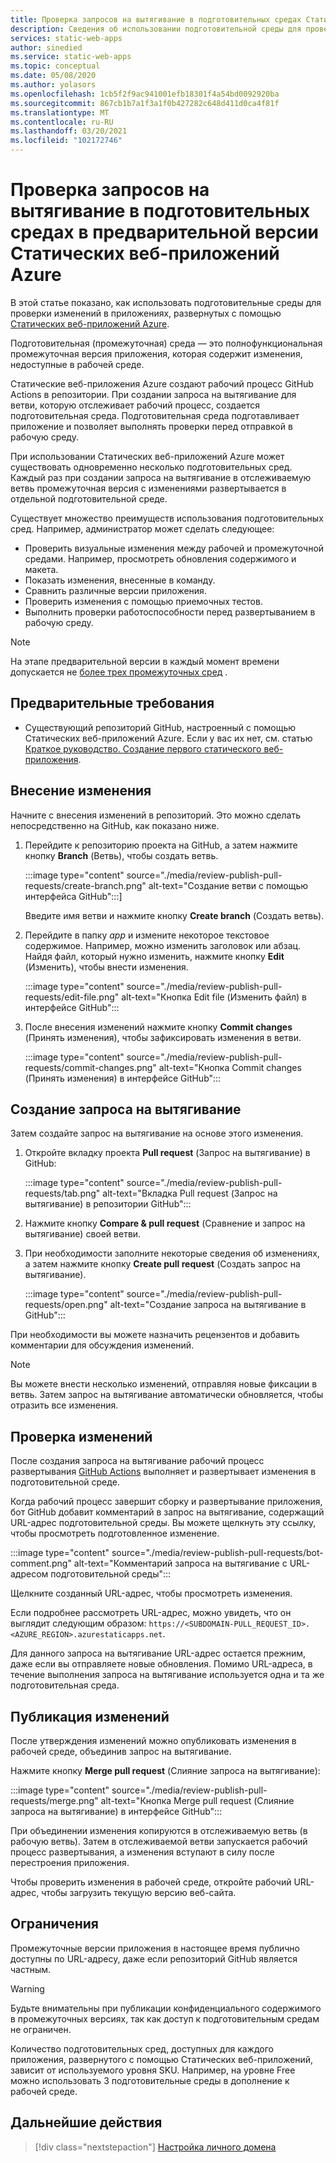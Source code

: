 ```yaml
---
title: Проверка запросов на вытягивание в подготовительных средах Статических веб-приложений Azure
description: Сведения об использовании подготовительной среды для проверки изменений запросов на вытягивание в Статических веб-приложениях Azure.
services: static-web-apps
author: sinedied
ms.service: static-web-apps
ms.topic: conceptual
ms.date: 05/08/2020
ms.author: yolasors
ms.openlocfilehash: 1cb5f2f9ac941001efb18301f4a54bd0092920ba
ms.sourcegitcommit: 867cb1b7a1f3a1f0b427282c648d411d0ca4f81f
ms.translationtype: MT
ms.contentlocale: ru-RU
ms.lasthandoff: 03/20/2021
ms.locfileid: "102172746"
---
```

# <a name="review-pull-requests-in-pre-production-environments-in-azure-static-web-apps-preview"></a>Проверка запросов на вытягивание в подготовительных средах в предварительной версии Статических веб-приложений Azure

В этой статье показано, как использовать подготовительные среды для проверки изменений в приложениях, развернутых с помощью [Статических веб-приложений Azure](overview.md).

Подготовительная (промежуточная) среда — это полнофункциональная промежуточная версия приложения, которая содержит изменения, недоступные в рабочей среде.

Статические веб-приложения Azure создают рабочий процесс GitHub Actions в репозитории. При создании запроса на вытягивание для ветви, которую отслеживает рабочий процесс, создается подготовительная среда. Подготовительная среда подготавливает приложение и позволяет выполнять проверки перед отправкой в рабочую среду.

При использовании Статических веб-приложений Azure может существовать одновременно несколько подготовительных сред. Каждый раз при создании запроса на вытягивание в отслеживаемую ветвь промежуточная версия с изменениями развертывается в отдельной подготовительной среде.

Существует множество преимуществ использования подготовительных сред. Например, администратор может сделать следующее:

- Проверить визуальные изменения между рабочей и промежуточной средами. Например, просмотреть обновления содержимого и макета.
- Показать изменения, внесенные в команду.
- Сравнить различные версии приложения.
- Проверить изменения с помощью приемочных тестов.
- Выполнить проверки работоспособности перед развертыванием в рабочую среду.

> [!NOTE]
> На этапе предварительной версии в каждый момент времени допускается не [более трех промежуточных сред](quotas.md) .

## <a name="prerequisites"></a>Предварительные требования

- Существующий репозиторий GitHub, настроенный с помощью Статических веб-приложений Azure. Если у вас их нет, см. статью [Краткое руководство. Создание первого статического веб-приложения](getting-started.md).

## <a name="make-a-change"></a>Внесение изменения

Начните с внесения изменений в репозиторий. Это можно сделать непосредственно на GitHub, как показано ниже.

1. Перейдите к репозиторию проекта на GitHub, а затем нажмите кнопку **Branch** (Ветвь), чтобы создать ветвь.

    :::image type="content" source="./media/review-publish-pull-requests/create-branch.png" alt-text="Создание ветви с помощью интерфейса GitHub":::]

    Введите имя ветви и нажмите кнопку **Create branch** (Создать ветвь).

1. Перейдите в папку _app_ и измените некоторое текстовое содержимое. Например, можно изменить заголовок или абзац. Найдя файл, который нужно изменить, нажмите кнопку **Edit** (Изменить), чтобы внести изменения.

    :::image type="content" source="./media/review-publish-pull-requests/edit-file.png" alt-text="Кнопка Edit file (Изменить файл) в интерфейсе GitHub":::

1. После внесения изменений нажмите кнопку **Commit changes** (Принять изменения), чтобы зафиксировать изменения в ветви.

    :::image type="content" source="./media/review-publish-pull-requests/commit-changes.png" alt-text="Кнопка Commit changes (Принять изменения) в интерфейсе GitHub":::

## <a name="create-a-pull-request"></a>Создание запроса на вытягивание

Затем создайте запрос на вытягивание на основе этого изменения.

1. Откройте вкладку проекта **Pull request** (Запрос на вытягивание) в GitHub:

    :::image type="content" source="./media/review-publish-pull-requests/tab.png" alt-text="Вкладка Pull request (Запрос на вытягивание) в репозитории GitHub":::

1. Нажмите кнопку **Compare & pull request** (Сравнение и запрос на вытягивание) своей ветви.

1. При необходимости заполните некоторые сведения об изменениях, а затем нажмите кнопку **Create pull request** (Создать запрос на вытягивание).

    :::image type="content" source="./media/review-publish-pull-requests/open.png" alt-text="Создание запроса на вытягивание в GitHub":::

При необходимости вы можете назначить рецензентов и добавить комментарии для обсуждения изменений.

> [!NOTE]
> Вы можете внести несколько изменений, отправляя новые фиксации в ветвь. Затем запрос на вытягивание автоматически обновляется, чтобы отразить все изменения.

## <a name="review-changes"></a>Проверка изменений

После создания запроса на вытягивание рабочий процесс развертывания [GitHub Actions](https://github.com/features/actions) выполняет и развертывает изменения в подготовительной среде.

Когда рабочий процесс завершит сборку и развертывание приложения, бот GitHub добавит комментарий в запрос на вытягивание, содержащий URL-адрес подготовительной среды. Вы можете щелкнуть эту ссылку, чтобы просмотреть подготовленное изменение.

:::image type="content" source="./media/review-publish-pull-requests/bot-comment.png" alt-text="Комментарий запроса на вытягивание с URL-адресом подготовительной среды":::

Щелкните созданный URL-адрес, чтобы просмотреть изменения.

Если подробнее рассмотреть URL-адрес, можно увидеть, что он выглядит следующим образом: `https://<SUBDOMAIN-PULL_REQUEST_ID>.<AZURE_REGION>.azurestaticapps.net`.

Для данного запроса на вытягивание URL-адрес остается прежним, даже если вы отправляете новые обновления. Помимо URL-адреса, в течение выполнения запроса на вытягивание используется одна и та же подготовительная среда.

## <a name="publish-changes"></a>Публикация изменений

После утверждения изменений можно опубликовать изменения в рабочей среде, объединив запрос на вытягивание.

Нажмите кнопку **Merge pull request** (Слияние запроса на вытягивание):

:::image type="content" source="./media/review-publish-pull-requests/merge.png" alt-text="Кнопка Merge pull request (Слияние запроса на вытягивание) в интерфейсе GitHub":::

При объединении изменения копируются в отслеживаемую ветвь (в рабочую ветвь). Затем в отслеживаемой ветви запускается рабочий процесс развертывания, а изменения вступают в силу после перестроения приложения.

Чтобы проверить изменения в рабочей среде, откройте рабочий URL-адрес, чтобы загрузить текущую версию веб-сайта.

## <a name="limitations"></a>Ограничения

Промежуточные версии приложения в настоящее время публично доступны по URL-адресу, даже если репозиторий GitHub является частным.

> [!WARNING]
> Будьте внимательны при публикации конфиденциального содержимого в промежуточных версиях, так как доступ к подготовительным средам не ограничен.

Количество подготовительных сред, доступных для каждого приложения, развернутого с помощью Статических веб-приложений, зависит от используемого уровня SKU. Например, на уровне Free можно использовать 3 подготовительные среды в дополнение к рабочей среде.

## <a name="next-steps"></a>Дальнейшие действия

> [!div class="nextstepaction"]
> [Настройка личного домена](custom-domain.md)
